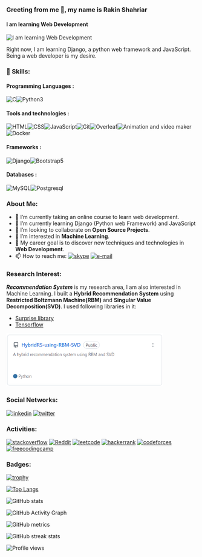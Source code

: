 ### Greeting from me 👋, my name is Rakin Shahriar
#### I am learning Web Development
![I am learning Web Development](https://pbs.twimg.com/profile_banners/1487349588038402052/1644642483/1500x500)

Right now, I am learning Django, a python web framework and JavaScript. Being a web developer is my desire. 

### 🎳 Skills: 
#### Programming Languages :
<img src="https://upload.wikimedia.org/wikipedia/commons/1/19/C_Logo.png" alt="C" height="40"><img src="https://banner2.cleanpng.com/20180712/yka/kisspng-professional-python-programmer-computer-programmin-python-logo-download-5b47725c1cc0d6.3474912915314089881178.jpg" alt="Python3" height="40">

#### Tools and technologies :
<img src="https://encrypted-tbn0.gstatic.com/images?q=tbn:ANd9GcQVtpTjbPnpbOKuZmh9lIa-E_p8z38J2hPafYxo512Mjr0aS9O-0JPcsfTM7YMPofqctEk&usqp=CAU" alt="HTML" height = "40"><img src="https://www.freepnglogos.com/uploads/html5-logo-png/html5-logo-css-logo-png-transparent-svg-vector-bie-supply-9.png" alt="CSS" height = "40"><img src="https://cdn.worldvectorlogo.com/logos/javascript-1.svg" alt="JavaScript" height = "40"><img src="https://3.bp.blogspot.com/-xhNpNJJyQhk/XIe4GY78RQI/AAAAAAAAItc/ouueFUj2Hqo5dntmnKqEaBJR4KQ4Q2K3ACK4BGAYYCw/s1600/logo%2Bgit%2Bicon.png"  alt='Git' height='40'><img src="https://ctan.math.washington.edu/tex-archive/info/guide-latex-fr/Images/overleaf.png"  alt='Overleaf' height='40'><img src="https://upload.wikimedia.org/wikipedia/commons/thumb/0/0c/Blender_logo_no_text.svg/2503px-Blender_logo_no_text.svg.png"  alt='Animation and video maker' height='40'><img src="https://www.docker.com/wp-content/uploads/2022/05/Docker_Temporary_Image_Google_Blue_1080x1080_v1.png"  alt='Docker' height='40'>

#### Frameworks :
<img src="https://www.landinfotech.com/wp-content/uploads/2020/08/django-logo-negative.png" alt="Django" height="40"><img src="https://encrypted-tbn0.gstatic.com/images?q=tbn:ANd9GcT4WFK-tyuw4vm0RzYpjIsHTlqKczndm9M5P7orjBhDsJqeZJjKfjV1YayALlW1PXpLxkU&usqp=CAU" height="40" alt="Bootstrap5">

#### Databases :
<img src="https://download.logo.wine/logo/MySQL/MySQL-Logo.wine.png" alt="MySQL" height="40"><img src="https://upload.wikimedia.org/wikipedia/commons/thumb/2/29/Postgresql_elephant.svg/1985px-Postgresql_elephant.svg.png" alt="Postgresql" height="40">


### About Me:
- 🔭 I’m currently taking an online course to learn web development. 
- 🌱 I’m currently learning Django (Python web Framework) and JavaScript 
- 💞 I’m looking to collaborate on **Open Source Projects**. 
- 👀 I’m interested in **Machine Learning**.
- 🥅 My career goal is to discover new techniques and technologies in **Web Development**.
- 📫 How to reach me: [<img src='https://winaero.com/blog/wp-content/uploads/2020/04/Skype-Icon-Logo-Big-256-2020.png' alt='skype' height='15'>](https://join.skype.com/invite/wdX8t4JazeJ7) [<img src='https://pbs.twimg.com/media/ERM-m8qXYAEpafU.png' alt='e-mail' height='15'>](mailto:rakinshahriar54@outlook.com)

### Research Interest:

***Recommendation System*** is my research area, I am also interested in Machine Learning. I built a **Hybrid Recommendation System** using **Restricted
Boltzmann Machine(RBM)** and **Singular Value Decomposition(SVD)**. I used following libraries in it:
- [Surprise library](http://surpriselib.com/)
- [Tensorflow](https://www.tensorflow.org/)

[<img src='Screenshot 2022-03-21 114957.png' alt='github' height='140'>](https://github.com/rakinplaban/HybridRS-using-RBM-SVD)

### Social Networks:
[<img src='https://cdn-icons-png.flaticon.com/512/174/174857.png' alt='linkedin' height='40'>](https://www.linkedin.com/in/rakin-shahriar-plaban-3583ba1b1//)  [<img src='https://p1.hiclipart.com/preview/1016/686/474/mitu-icon-twitter-png-clipart.jpg' alt='twitter' height='40'>](https://twitter.com/PlabanRakin)  
### Activities:
[<img src='https://upload.wikimedia.org/wikipedia/commons/thumb/e/ef/Stack_Overflow_icon.svg/768px-Stack_Overflow_icon.svg.png' alt='stackoverflow' height='40'>](https://stackoverflow.com/users/16396049/rakin235?tab=profile)  [<img src='https://ih1.redbubble.net/image.1147421040.1499/flat,750x,075,f-pad,750x1000,f8f8f8.jpg' alt='Reddit' height='40'>](https://www.reddit.com/user/rakin235)  [<img src='https://upload.wikimedia.org/wikipedia/commons/1/19/LeetCode_logo_black.png' alt='leetcode' height='40'>](https://leetcode.com/rakin54/)  [<img src='https://upload.wikimedia.org/wikipedia/commons/6/65/HackerRank_logo.png' alt='hackerrank' height='40'>](https://www.hackerrank.com/rakinshahriar54?hr_r=1)  [<img src='https://lh3.googleusercontent.com/WsR_f03nbqW3qZjCZeXUYmnmhSWXo3hQhLX9hgl9QHydCgbXQi_VJeAwnmtuIgTHKdQ=h200' alt='codeforces' height='40'>](https://codeforces.com/profile/RakinSP) [<img src='https://cdn4.iconfinder.com/data/icons/logos-brands-5/24/freecodecamp-512.png' alt='freecodingcamp' height='40'>](https://www.freecodecamp.org/rakin235) 


### Badges:
[![trophy](https://github-profile-trophy.vercel.app/?username=rakinplaban&theme=onedark)](https://github.com/rakinplaban/github-profile-trophy)

[![Top Langs](https://github-readme-stats.vercel.app/api/top-langs/?username=rakinplaban)](https://github.com/anuraghazra/github-readme-stats)

![GitHub stats](https://github-readme-stats.vercel.app/api?username=rakinplaban&show_icons=true&theme=dark)  

![GitHub Activity Graph](https://activity-graph.herokuapp.com/graph?username=rakinplaban)  

![GitHub metrics](https://metrics.lecoq.io/rakinplaban)  

![GitHub streak stats](https://github-readme-streak-stats.herokuapp.com/?user=rakinplaban&theme=onedark)  

![Profile views](https://gpvc.arturio.dev/rakinplaban)  
